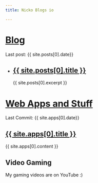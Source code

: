```yaml
---
title: Nicko Blogs io

---
```

# [Blog](https://nickogibson.github.io/blog/)
Last post: {{ site.posts[0].date}} 
<ul>
      <li>
      <h2><a href="{{ site.posts[0].url }}">{{  site.posts[0].title }}</a></h2>  
      {{  site.posts[0].excerpt }}
    </li>
</ul>


# [Web Apps and Stuff](https://nickogibson.github.io/apps/)

Last Commit: {{ site.apps[0].date}} 
<h2><a href="{{ site.apps[0].url }}">{{  site.apps[0].title }}</a></h2>  
{{  site.apps[0].content }}
  


## Video Gaming
My gaming videos are on YouTube :)
